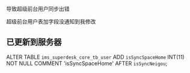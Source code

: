 

导致超级前台用户同步出错

超级前台用户表加字段没通知到我修改


## 已更新到服务器

ALTER TABLE `ims_superdesk_core_tb_user` ADD `isSyncSpaceHome` INT(11) NOT NULL COMMENT 'isSyncSpaceHome' AFTER `isSyncNeigou`;